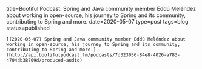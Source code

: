 
title=Bootiful Podcast: Spring and Java community member Eddú Meléndez about working in open-source, his journey to Spring and its community, contributing to Spring and more.
date=2020-05-07
type=post
tags=blog
status=published
~~~~~~
[(2020-05-07) Spring and Java community member Eddú Meléndez about working in open-source, his journey to Spring and its community, contributing to Spring and more.](http://api.bootifulpodcast.fm/podcasts/7d323056-84e8-4026-a783-4704db38709d/produced-audio) 
            